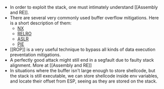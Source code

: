 - In order to exploit the stack, one must intimately understand [[Assembly and RE]].
- There are several very commonly used buffer overflow mitigations. Here is a short description of them:
	- [NX](NX) 
	- [RELRO](RELRO) 
    - [ASLR](ASLR) 
    - [PIE](PIE.md)
- [[ROP]] is a very useful technique to bypass all kinds of data execution preventation mitigations. 
- A perfectly good attack might still end in a segfault due to faulty stack alignment. More at [[Assembly and RE]]  
- In situations where the buffer isn't large enough to store shellcode, but the stack is still executable, we can store shellcode inside env variables, and locate their offset from ESP, seeing as they are stored on the stack.
